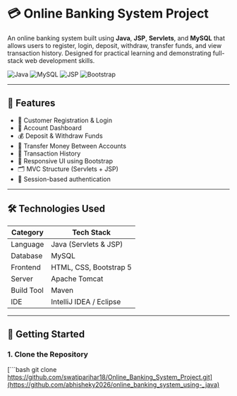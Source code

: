 # 💳 Online Banking System Project

An online banking system built using **Java**, **JSP**, **Servlets**, and **MySQL** that allows users to register, login, deposit, withdraw, transfer funds, and view transaction history. Designed for practical learning and demonstrating full-stack web development skills.

![Java](https://img.shields.io/badge/Java-ED8B00?style=for-the-badge&logo=java&logoColor=white)
![MySQL](https://img.shields.io/badge/MySQL-00618A?style=for-the-badge&logo=mysql&logoColor=white)
![JSP](https://img.shields.io/badge/JSP-FFA500?style=for-the-badge)
![Bootstrap](https://img.shields.io/badge/Bootstrap-5F0F40?style=for-the-badge&logo=bootstrap&logoColor=white)

---

## 📌 Features

- 🔐 Customer Registration & Login
- 🧾 Account Dashboard
- 💰 Deposit & Withdraw Funds
- 🔄 Transfer Money Between Accounts
- 📜 Transaction History
- 📱 Responsive UI using Bootstrap
- 🗂️ MVC Structure (Servlets + JSP)
- 🧠 Session-based authentication

---

## 🛠️ Technologies Used

| Category     | Tech Stack                            |
|--------------|----------------------------------------|
| Language     | Java (Servlets & JSP)                 |
| Database     | MySQL                                 |
| Frontend     | HTML, CSS, Bootstrap 5                |
| Server       | Apache Tomcat                         |
| Build Tool   | Maven                                 |
| IDE          | IntelliJ IDEA / Eclipse               |

---

## 🚀 Getting Started

### 1. Clone the Repository

[```bash
git clone https://github.com/swatiparihar18/Online_Banking_System_Project.git](https://github.com/abhisheky2026/online_banking_system_using-_java)
